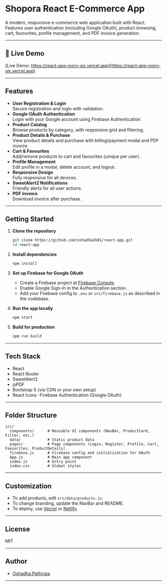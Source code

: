 # Shopora React E-Commerce App

A modern, responsive e-commerce web application built with React.  
Features user authentication (including Google OAuth), product browsing, cart, favourites, profile management, and PDF invoice generation.

---

## 🚀 Live Demo

[Live Demo: https://react-app-ivory-six.vercel.app](https://react-app-ivory-six.vercel.app)

---

## Features

- **User Registration & Login**  
  Secure registration and login with validation.
- **Google OAuth Authentication**  
  Login with your Google account using Firebase Authentication.
- **Product Catalog**  
  Browse products by category, with responsive grid and filtering.
- **Product Details & Purchase**  
  View product details and purchase with billing/payment modal and PDF invoice.
- **Cart & Favourites**  
  Add/remove products to cart and favourites (unique per user).
- **Profile Management**  
  Edit profile in a modal, delete account, and logout.
- **Responsive Design**  
  Fully responsive for all devices.
- **SweetAlert2 Notifications**  
  Friendly alerts for all user actions.
- **PDF Invoice**  
  Download invoice after purchase.

---

## Getting Started

1. **Clone the repository**
   ```bash
   git clone https://github.com/oshadha2k01/react-app.git
   cd react-app
   ```

2. **Install dependencies**
   ```bash
   npm install
   ```

3. **Set up Firebase for Google OAuth**
   - Create a Firebase project at [Firebase Console](https://console.firebase.google.com/).
   - Enable Google Sign-In in the Authentication section.
   - Add your Firebase config to `.env` or `src/firebase.js` as described in the codebase.

4. **Run the app locally**
   ```bash
   npm start
   ```

5. **Build for production**
   ```bash
   npm run build
   ```

---

## Tech Stack

- React
- React Router
- SweetAlert2
- jsPDF
- Bootstrap 5 (via CDN or your own setup)
- React Icons
-Firebase Authentication (Google OAuth)

---

## Folder Structure

```
src/
  components/      # Reusable UI components (NavBar, ProductCard, Filter, etc.)
  data/            # Static product data
  pages/           # Page components (Login, Register, Profile, Cart, Favourites, ProductDetails)
  firebase.js      # Firebase config and initialization for OAuth
  App.js           # Main app component
  index.js         # Entry point
  index.css        # Global styles
```

---

## Customization

- To add products, edit `src/data/products.js`.
- To change branding, update the NavBar and README.
- To deploy, use [Vercel](https://vercel.com/) or [Netlify](https://www.netlify.com/).

---

## License

MIT

---

## Author

- [Oshadha Pathiraja](https://github.com/oshadha2k01)

---

